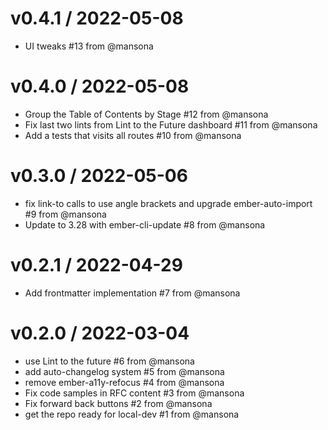 v0.4.1 / 2022-05-08
==================
* UI tweaks #13 from @mansona

v0.4.0 / 2022-05-08
==================
* Group the Table of Contents by Stage #12 from @mansona
* Fix last two lints from Lint to the Future dashboard #11 from @mansona
* Add a tests that visits all routes #10 from @mansona

v0.3.0 / 2022-05-06
==================
* fix link-to calls to use angle brackets and upgrade ember-auto-import #9 from @mansona
* Update to 3.28 with ember-cli-update #8 from @mansona

v0.2.1 / 2022-04-29
==================
* Add frontmatter implementation #7 from @mansona

v0.2.0 / 2022-03-04
==================
* use Lint to the future #6 from @mansona
* add auto-changelog system #5 from @mansona
* remove ember-a11y-refocus #4 from @mansona
* Fix code samples in RFC content #3 from @mansona
* Fix forward back buttons #2 from @mansona
* get the repo ready for local-dev #1 from @mansona

